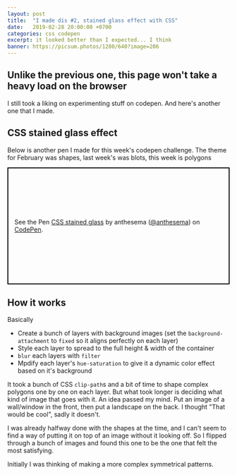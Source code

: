 ```yaml
---
layout: post
title:  "I made dis #2, stained glass effect with CSS"
date:   2019-02-28 20:00:00 +0700
categories: css codepen
excerpt: it looked better than I expected... I think
banner: https://picsum.photos/1280/640?image=206
---
```


## Unlike the previous one, this page won't take a heavy load on the browser

I still took a liking on experimenting stuff on codepen. And here's another one that I made. 

## CSS stained glass effect

Below is another pen I made for this week's codepen challenge. The theme for February was shapes, last week's was blots, this week is polygons

<p class="codepen" data-height="480" data-theme-id="dark" data-default-tab="result" data-user="anthesema" data-slug-hash="LaYBPa" style="height: 265px; box-sizing: border-box; display: flex; align-items: center; justify-content: center; border: 2px solid black; margin: 1em 0; padding: 1em;" data-pen-title="CSS stained glass">
  <span>See the Pen <a href="https://codepen.io/anthesema/pen/LaYBPa/">
  CSS stained glass</a> by anthesema (<a href="https://codepen.io/anthesema">@anthesema</a>)
  on <a href="https://codepen.io">CodePen</a>.</span>
</p>
<script async src="https://static.codepen.io/assets/embed/ei.js"></script>

## How it works

Basically
- Create a bunch of layers with background images (set the `background-attachment` to `fixed` so it aligns perfectly on each layer)
- Style each layer to spread to the full height & width of the container
- `blur` each layers with `filter`
- Mpdify each layer's `hue-saturation` to give it a dynamic color effect based on it's background

It took a bunch of CSS `clip-path`s and a bit of time to shape complex polygons one by one on each layer. But what took longer is deciding what kind of image that goes with it. An idea passed my mind. Put an image of a wall/window in the front, then put a landscape on the back. I thought "That would be cool", sadly it doesn't.

I was already halfway done with the shapes at the time, and I can't seem to find a way of putting it on top of an image without it looking off. So I flipped through a bunch of images and found this one to be the one that felt the most satisfying.

Initially I was thinking of making a more complex symmetrical patterns.